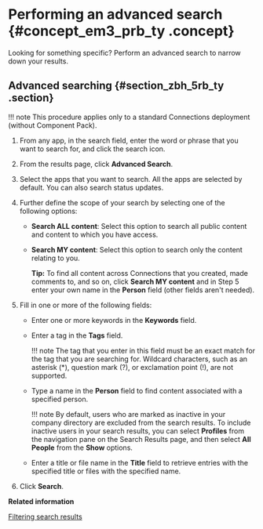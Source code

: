 # Performing an advanced search {#concept_em3_prb_ty .concept}

Looking for something specific? Perform an advanced search to narrow down your results.

## Advanced searching {#section_zbh_5rb_ty .section}

!!! note
    This procedure applies only to a standard Connections deployment \(without Component Pack\).

1.  From any app, in the search field, enter the word or phrase that you want to search for, and click the search icon.
2.  From the results page, click **Advanced Search**.
3.  Select the apps that you want to search. All the apps are selected by default. You can also search status updates.
4.  Further define the scope of your search by selecting one of the following options:
    -   **Search ALL content**: Select this option to search all public content and content to which you have access.
    -   **Search MY content**: Select this option to search only the content relating to you.

        **Tip:** To find all content across Connections that you created, made comments to, and so on, click **Search MY content** and in Step 5 enter your own name in the **Person** field \(other fields aren't needed\).

5.  Fill in one or more of the following fields:
    -   Enter one or more keywords in the **Keywords** field.
    -   Enter a tag in the **Tags** field.

        !!! note
    The tag that you enter in this field must be an exact match for the tag that you are searching for. Wildcard characters, such as an asterisk \(\*\), question mark \(?\), or exclamation point \(!\), are not supported.

    -   Type a name in the **Person** field to find content associated with a specified person.

        !!! note
    By default, users who are marked as inactive in your company directory are excluded from the search results. To include inactive users in your search results, you can select **Profiles** from the navigation pane on the Search Results page, and then select **All People** from the **Show** options.

    -   Enter a title or file name in the **Title** field to retrieve entries with the specified title or files with the specified name.
6.  Click **Search**.

**Related information**  


[Filtering search results](t_eucommon_view_search_results.md)

